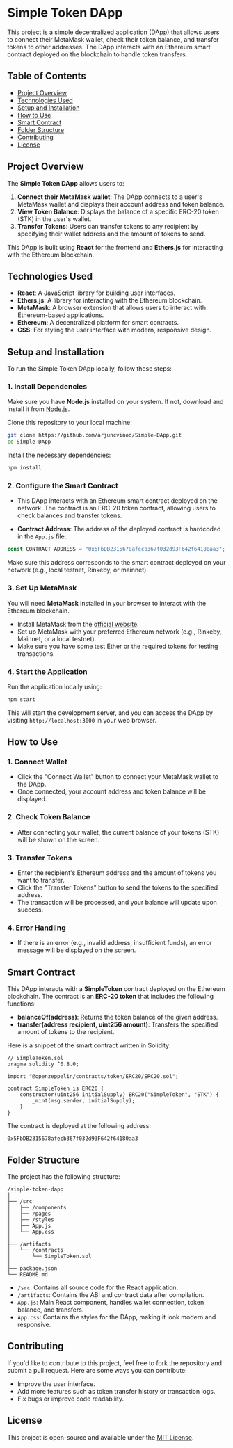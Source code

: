 
# Simple Token DApp

This project is a simple decentralized application (DApp) that allows users to connect their MetaMask wallet, check their token balance, and transfer tokens to other addresses. The DApp interacts with an Ethereum smart contract deployed on the blockchain to handle token transfers.

## Table of Contents

- [Project Overview](#project-overview)
- [Technologies Used](#technologies-used)
- [Setup and Installation](#setup-and-installation)
- [How to Use](#how-to-use)
- [Smart Contract](#smart-contract)
- [Folder Structure](#folder-structure)
- [Contributing](#contributing)
- [License](#license)

## Project Overview

The **Simple Token DApp** allows users to:

1. **Connect their MetaMask wallet**: The DApp connects to a user's MetaMask wallet and displays their account address and token balance.
2. **View Token Balance**: Displays the balance of a specific ERC-20 token (STK) in the user's wallet.
3. **Transfer Tokens**: Users can transfer tokens to any recipient by specifying their wallet address and the amount of tokens to send.

This DApp is built using **React** for the frontend and **Ethers.js** for interacting with the Ethereum blockchain.

## Technologies Used

- **React**: A JavaScript library for building user interfaces.
- **Ethers.js**: A library for interacting with the Ethereum blockchain.
- **MetaMask**: A browser extension that allows users to interact with Ethereum-based applications.
- **Ethereum**: A decentralized platform for smart contracts.
- **CSS**: For styling the user interface with modern, responsive design.

## Setup and Installation

To run the Simple Token DApp locally, follow these steps:

### 1. Install Dependencies

Make sure you have **Node.js** installed on your system. If not, download and install it from [Node.js](https://nodejs.org/).

Clone this repository to your local machine:

```bash
git clone https://github.com/arjuncvinod/Simple-DApp.git
cd Simple-DApp
```

Install the necessary dependencies:

```bash
npm install
```

### 2. Configure the Smart Contract

- This DApp interacts with an Ethereum smart contract deployed on the network. The contract is an ERC-20 token contract, allowing users to check balances and transfer tokens.

- **Contract Address**: The address of the deployed contract is hardcoded in the `App.js` file:

```javascript
const CONTRACT_ADDRESS = "0x5FbDB2315678afecb367f032d93F642f64180aa3";
```

Make sure this address corresponds to the smart contract deployed on your network (e.g., local testnet, Rinkeby, or mainnet).

### 3. Set Up MetaMask

You will need **MetaMask** installed in your browser to interact with the Ethereum blockchain.

- Install MetaMask from the [official website](https://metamask.io/download.html).
- Set up MetaMask with your preferred Ethereum network (e.g., Rinkeby, Mainnet, or a local testnet).
- Make sure you have some test Ether or the required tokens for testing transactions.

### 4. Start the Application

Run the application locally using:

```bash
npm start
```

This will start the development server, and you can access the DApp by visiting `http://localhost:3000` in your web browser.

## How to Use

### 1. **Connect Wallet**
   - Click the "Connect Wallet" button to connect your MetaMask wallet to the DApp.
   - Once connected, your account address and token balance will be displayed.

### 2. **Check Token Balance**
   - After connecting your wallet, the current balance of your tokens (STK) will be shown on the screen.

### 3. **Transfer Tokens**
   - Enter the recipient's Ethereum address and the amount of tokens you want to transfer.
   - Click the "Transfer Tokens" button to send the tokens to the specified address.
   - The transaction will be processed, and your balance will update upon success.

### 4. **Error Handling**
   - If there is an error (e.g., invalid address, insufficient funds), an error message will be displayed on the screen.

## Smart Contract

This DApp interacts with a **SimpleToken** contract deployed on the Ethereum blockchain. The contract is an **ERC-20 token** that includes the following functions:

- **balanceOf(address)**: Returns the token balance of the given address.
- **transfer(address recipient, uint256 amount)**: Transfers the specified amount of tokens to the recipient.

Here is a snippet of the smart contract written in Solidity:

```solidity
// SimpleToken.sol
pragma solidity ^0.8.0;

import "@openzeppelin/contracts/token/ERC20/ERC20.sol";

contract SimpleToken is ERC20 {
    constructor(uint256 initialSupply) ERC20("SimpleToken", "STK") {
        _mint(msg.sender, initialSupply);
    }
}
```

The contract is deployed at the following address:

```plaintext
0x5FbDB2315678afecb367f032d93F642f64180aa3
```

## Folder Structure

The project has the following structure:

```
/simple-token-dapp
│
├── /src
│   ├── /components
│   ├── /pages
│   ├── /styles
│   ├── App.js
│   └── App.css
│
├── /artifacts
│   └── /contracts
│       └── SimpleToken.sol
│
├── package.json
└── README.md
```

- `/src`: Contains all source code for the React application.
- `/artifacts`: Contains the ABI and contract data after compilation.
- `App.js`: Main React component, handles wallet connection, token balance, and transfers.
- `App.css`: Contains the styles for the DApp, making it look modern and responsive.

## Contributing

If you'd like to contribute to this project, feel free to fork the repository and submit a pull request. Here are some ways you can contribute:

- Improve the user interface.
- Add more features such as token transfer history or transaction logs.
- Fix bugs or improve code readability.

## License

This project is open-source and available under the [MIT License](LICENSE).
